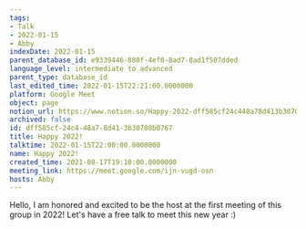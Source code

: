 ```yaml
---
tags:
- Talk
- 2022-01-15
- Abby
indexDate: 2022-01-15
parent_database_id: e9339446-880f-4ef0-8ad7-8ad1f507dded
language_level: intermediate to advanced
parent_type: database_id
last_edited_time: 2022-01-15T22:21:00.0000000
platform: Google Meet
object: page
notion_url: https://www.notion.so/Happy-2022-dff585cf24c448a78d413b30708b0767
archived: false
id: dff585cf-24c4-48a7-8d41-3b30708b0767
title: Happy 2022!
talktime: 2022-01-15T22:00:00.0000000
name: Happy 2022!
created_time: 2021-08-17T19:10:00.0000000
meeting_link: https://meet.google.com/ijn-vugd-osn
hosts: Abby
---
```


Hello, I am honored and excited to be the host at the first meeting of this group in 2022! Let's have a free talk to meet this new year :)





